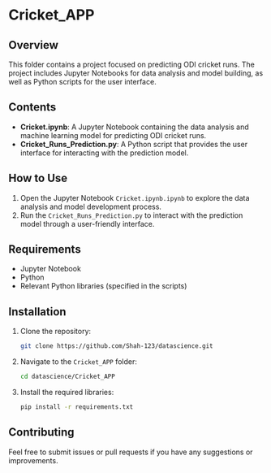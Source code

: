 

# Cricket_APP

## Overview
This folder contains a project focused on predicting ODI cricket runs. The project includes Jupyter Notebooks for data analysis and model building, as well as Python scripts for the user interface.

## Contents
- **Cricket.ipynb**: A Jupyter Notebook containing the data analysis and machine learning model for predicting ODI cricket runs.
- **Cricket_Runs_Prediction.py**: A Python script that provides the user interface for interacting with the prediction model.

## How to Use
1. Open the Jupyter Notebook `Cricket.ipynb.ipynb` to explore the data analysis and model development process.
2. Run the `Cricket_Runs_Prediction.py` to interact with the prediction model through a user-friendly interface.

## Requirements
- Jupyter Notebook
- Python
- Relevant Python libraries (specified in the scripts)

## Installation
1. Clone the repository:
   ```bash
   git clone https://github.com/Shah-123/datascience.git
   ```
2. Navigate to the `Cricket_APP` folder:
   ```bash
   cd datascience/Cricket_APP
   ```
3. Install the required libraries:
   ```bash
   pip install -r requirements.txt
   ```

## Contributing
Feel free to submit issues or pull requests if you have any suggestions or improvements.


